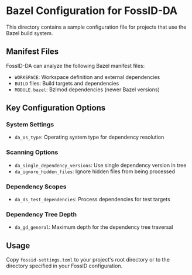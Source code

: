 # Bazel Configuration for FossID-DA

This directory contains a sample configuration file for projects that use the Bazel build system.

## Manifest Files
FossID-DA can analyze the following Bazel manifest files:
- `WORKSPACE`: Workspace definition and external dependencies
- `BUILD` files: Build targets and dependencies
- `MODULE.bazel`: Bzlmod dependencies (newer Bazel versions)

## Key Configuration Options

### System Settings
- `da_os_type`: Operating system type for dependency resolution

### Scanning Options
- `da_single_dependency_versions`: Use single dependency version in tree
- `da_ignore_hidden_files`: Ignore hidden files from being processed

### Dependency Scopes
- `da_ds_test_dependencies`: Process dependencies for test targets

### Dependency Tree Depth
- `da_gd_general`: Maximum depth for the dependency tree traversal

## Usage
Copy `fossid-settings.toml` to your project's root directory or to the directory specified in your FossID configuration. 